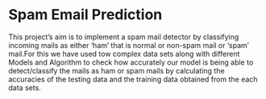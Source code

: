 
# Spam Email Prediction

This project’s aim is to implement a spam mail detector by classifying incoming
mails as either ‘ham’ that is normal or non-spam mail or ‘spam’ mail.For this we have used
tow complex data sets along with different Models and Algorithm to check how accurately our model is being able to detect/classify the mails
as ham or spam mails by calculating the accuracies of the testing data and the training data obtained from the each data sets.
